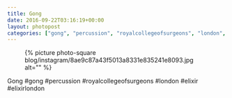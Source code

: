 ```yaml
---
title: Gong
date: 2016-09-22T03:16:19+00:00
layout: photopost
categories: ["gong", "percussion", "royalcollegeofsurgeons", "london", "elixir", "elixirlondon", "photos", "instagram"]
---
```


<figure class="photo photo--square">
  {% picture photo-square blog/instagram/8ae9c87a43f5013a8331e835241e8093.jpg alt="" %}
</figure>

Gong
#gong #percussion #royalcollegeofsurgeons #london #elixir #elixirlondon
